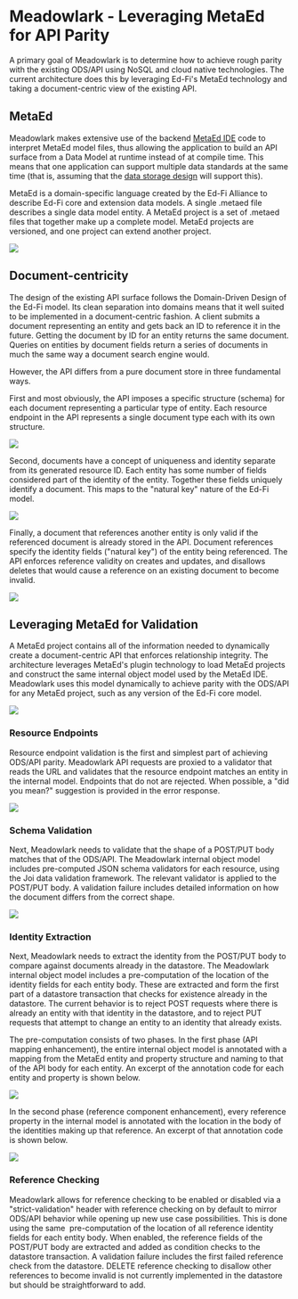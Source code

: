 # Meadowlark - Leveraging MetaEd for API Parity

A primary goal of Meadowlark is to determine how to achieve rough parity with the existing ODS/API using NoSQL and cloud native technologies. The current architecture does this by leveraging Ed-Fi's MetaEd technology and taking a document-centric view of the existing API.

## MetaEd

Meadowlark makes extensive use of the backend [MetaEd IDE](https://docs.ed-fi.org/reference/metaed) code to interpret MetaEd model files, thus allowing the application to build an API surface from a Data Model at runtime instead of at compile time. This means that one application can support multiple data standards at the same time (that is, assuming that the [data storage design](../meadowlark-data-storage-design/meadowlark-dynamodb.md) will support this).

MetaEd is a domain-specific language created by the Ed-Fi Alliance to describe Ed-Fi core and extension data models. A single .metaed file describes a single data model entity. A MetaEd project is a set of .metaed files that together make up a complete model. MetaEd projects are versioned, and one project can extend another project.

![](./attachments/section.metaed.png)

## Document-centricity

The design of the existing API surface follows the Domain-Driven Design of the Ed-Fi model. Its clean separation into domains means that it well suited to be implemented in a document-centric fashion. A client submits a document representing an entity and gets back an ID to reference it in the future. Getting the document by ID for an entity returns the same document. Queries on entities by document fields return a series of documents in much the same way a document search engine would.

However, the API differs from a pure document store in three fundamental ways.

First and most obviously, the API imposes a specific structure (schema) for each document representing a particular type of entity. Each resource endpoint in the API represents a single document type each with its own structure.

![](./attachments/section.endpoint.png)

Second, documents have a concept of uniqueness and identity separate from its generated resource ID. Each entity has some number of fields considered part of the identity of the entity. Together these fields uniquely identify a document. This maps to the "natural key" nature of the Ed-Fi model.

![](./attachments/section.identity.png)

Finally, a document that references another entity is only valid if the referenced document is already stored in the API. Document references specify the identity fields ("natural key") of the entity being referenced. The API enforces reference validity on creates and updates, and disallows deletes that would cause a reference on an existing document to become invalid.

![](./attachments/section.reference.fields.png)

## Leveraging MetaEd for Validation

A MetaEd project contains all of the information needed to dynamically create a document-centric API that enforces relationship integrity. The architecture leverages MetaEd's plugin technology to load MetaEd projects and construct the same internal object model used by the MetaEd IDE. Meadowlark uses this model dynamically to achieve parity with the ODS/API for any MetaEd project, such as any version of the Ed-Fi core model.

![](./attachments/image2022-5-20_10-31-10.png)

### Resource Endpoints

Resource endpoint validation is the first and simplest part of achieving ODS/API parity. Meadowlark API requests are proxied to a validator that reads the URL and validates that the resource endpoint matches an entity in the internal model. Endpoints that do not are rejected. When possible, a "did you mean?" suggestion is provided in the error response.

![](./attachments/did.you.mean.png)

### Schema Validation

Next, Meadowlark needs to validate that the shape of a POST/PUT body matches that of the ODS/API. The Meadowlark internal object model includes pre-computed JSON schema validators for each resource, using the Joi data validation framework. The relevant validator is applied to the POST/PUT body. A validation failure includes detailed information on how the document differs from the correct shape.

![](./attachments/schema.failure.png)

### Identity Extraction

Next, Meadowlark needs to extract the identity from the POST/PUT body to compare against documents already in the datastore. The Meadowlark internal object model includes a pre-computation of the location of the identity fields for each entity body. These are extracted and form the first part of a datastore transaction that checks for existence already in the datastore. The current behavior is to reject POST requests where there is already an entity with that identity in the datastore, and to reject PUT requests that attempt to change an entity to an identity that already exists.

The pre-computation consists of two phases. In the first phase (API mapping enhancement), the entire internal object model is annotated with a mapping from the MetaEd entity and property structure and naming to that of the API body for each entity. An excerpt of the annotation code for each entity and property is shown below.

![](./attachments/image2020-6-9_9-33-27.png)

In the second phase (reference component enhancement), every reference property in the internal model is annotated with the location in the body of the identities making up that reference. An excerpt of that annotation code is shown below.

![](./attachments/image2020-6-9_9-38-11.png)

### Reference Checking

Meadowlark allows for reference checking to be enabled or disabled via a "strict-validation" header with reference checking on by default to mirror ODS/API behavior while opening up new use case possibilities. This is done using the same  pre-computation of the location of all reference identity fields for each entity body. When enabled, the reference fields of the POST/PUT body are extracted and added as condition checks to the datastore transaction. A validation failure includes the first failed reference check from the datastore. DELETE reference checking to disallow other references to become invalid is not currently implemented in the datastore but should be straightforward to add.
